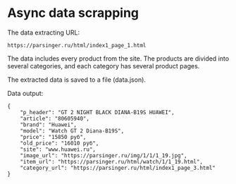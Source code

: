 # Async data scrapping

The data extracting URL:

    https://parsinger.ru/html/index1_page_1.html


The data includes every product from the site. 
The products are divided into several categories, and each 
category has several product pages.

The extracted data is saved to a file (data.json).

Data output:

    {
        "p_header": "GT 2 NIGHT BLACK DIANA-B19S HUAWEI",
        "article": "80605940",
        "brand": "Huawei",
        "model": "Watch GT 2 Diana-B19S",
        "price": "15850 руб",
        "old_price": "16010 руб",
        "site": "www.huawei.ru",
        "image_url": "https://parsinger.ru/img/1/1/1_19.jpg",
        "item_url": "https://parsinger.ru/html/watch/1/1_19.html",
        "category_url": "https://parsinger.ru/html/index1_page_3.html"
    }